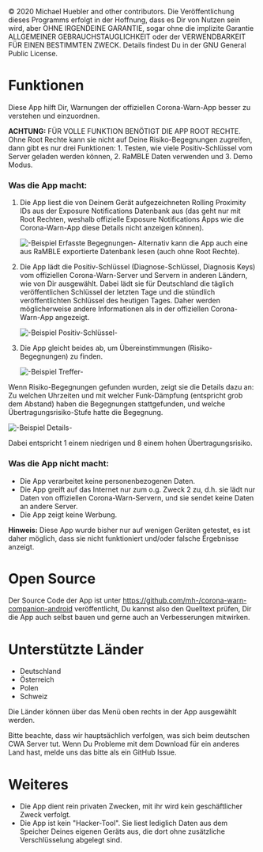 © 2020  Michael Huebler and other contributors.
Die Veröffentlichung dieses Programms erfolgt in der Hoffnung, dass es Dir von Nutzen sein wird, aber OHNE IRGENDEINE GARANTIE, sogar ohne die implizite Garantie ALLGEMEINER GEBRAUCHSTAUGLICHKEIT oder der VERWENDBARKEIT FÜR EINEN BESTIMMTEN ZWECK. Details findest Du in der GNU General Public License.

# Funktionen
Diese App hilft Dir, Warnungen der offiziellen Corona-Warn-App besser zu verstehen und einzuordnen.

**ACHTUNG:** FÜR VOLLE FUNKTION BENÖTIGT DIE APP ROOT RECHTE. Ohne Root Rechte kann sie nicht auf Deine Risiko-Begegnungen zugreifen, dann gibt es nur drei Funktionen: 1. Testen, wie viele Positiv-Schlüssel vom Server geladen werden können, 2. RaMBLE Daten verwenden und 3. Demo Modus.

### Was die App macht:
1. Die App liest die von Deinem Gerät aufgezeichneten Rolling Proximity IDs aus der Exposure Notifications Datenbank aus (das geht nur mit Root Rechten, weshalb offizielle Exposure Notifications Apps wie die Corona-Warn-App diese Details nicht anzeigen können).

   ![-Beispiel Erfasste Begegnungen-](file:///android_asset/rpis_de.png)
   Alternativ kann die App auch eine aus RaMBLE exportierte Datenbank lesen (auch ohne Root Rechte).

2. Die App lädt die Positiv-Schlüssel (Diagnose-Schlüssel, Diagnosis Keys) vom offiziellen Corona-Warn-Server und Servern in anderen Ländern, wie von Dir ausgewählt. Dabei lädt sie für Deutschland die täglich veröffentlichen Schlüssel der letzten Tage und die stündlich veröffentlichten Schlüssel des heutigen Tages. Daher werden möglicherweise andere Informationen als in der offiziellen Corona-Warn-App angezeigt.

   ![-Beispiel Positiv-Schlüssel-](file:///android_asset/dks_de.png)

3. Die App gleicht beides ab, um Übereinstimmungen (Risiko-Begegnungen) zu finden.

   ![-Beispiel Treffer-](file:///android_asset/matches_de.png)

Wenn Risiko-Begegnungen gefunden wurden, zeigt sie die Details dazu an: 
Zu welchen Uhrzeiten und mit welcher Funk-Dämpfung (entspricht grob dem Abstand) haben die Begegnungen stattgefunden, und welche Übertragungsrisiko-Stufe hatte die Begegnung.

![-Beispiel Details-](file:///android_asset/details_de.png)

Dabei entspricht 1 einem niedrigen und 8 einem hohen Übertragungsrisiko.

### Was die App nicht macht:
- Die App verarbeitet keine personenbezogenen Daten.
- Die App greift auf das Internet nur zum o.g. Zweck 2 zu, d.h. sie lädt nur Daten von offiziellen Corona-Warn-Servern, und sie sendet keine Daten an andere Server.
- Die App zeigt keine Werbung.

**Hinweis:**  Diese App wurde bisher nur auf wenigen Geräten getestet, es ist daher möglich, dass sie nicht funktioniert und/oder falsche Ergebnisse anzeigt. 

# Open Source
Der Source Code der App ist unter https://github.com/mh-/corona-warn-companion-android veröffentlicht, Du kannst also den Quelltext prüfen, Dir die App auch selbst bauen und gerne auch an Verbesserungen mitwirken.

# Unterstützte Länder
- Deutschland
- Österreich
- Polen
- Schweiz

Die Länder können über das Menü oben rechts in der App ausgewählt werden.

Bitte beachte, dass wir hauptsächlich verfolgen, was sich beim deutschen CWA Server tut. Wenn Du Probleme mit dem Download für ein anderes Land hast, melde uns das bitte als ein GitHub Issue.

# Weiteres
- Die App dient rein privaten Zwecken, mit ihr wird kein geschäftlicher Zweck verfolgt.
- Die App ist kein "Hacker-Tool". Sie liest lediglich Daten aus dem Speicher Deines eigenen Geräts aus, die dort ohne zusätzliche Verschlüsselung abgelegt sind.
